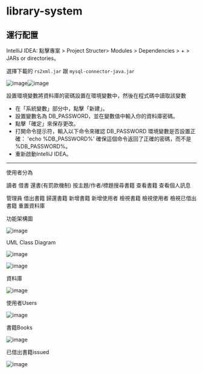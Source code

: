# library-system


## 運行配置

IntelliJ IDEA:
點擊專案 > Project Structer> Modules > Dependencies > + > JARs or directories。

選擇下載的 `rs2xml.jar` 跟 `mysql-connector-java.jar`

![image](https://github.com/user-attachments/assets/043becb9-65a7-4b26-bc5b-9e5d5db90264)![image](https://github.com/user-attachments/assets/bd72e023-3cb1-4cf0-994a-da27790c2f2d)

設置環境變數將資料庫的密碼設置在環境變數中，然後在程式碼中讀取該變數
 * 在「系統變數」部分中，點擊「新建」。
 * 設置變數名為 DB_PASSWORD，並在變數值中輸入你的資料庫密碼。
 * 點擊「確定」來保存更改。
 * 打開命令提示符，輸入以下命令來確認 DB_PASSWORD 環境變數是否設置正確：
 'echo %DB_PASSWORD%' 確保這個命令返回了正確的密碼，而不是 %DB_PASSWORD%。
 * 重新啟動IntelliJ IDEA。

---------------------------------------

使用者分為

讀者
借書 還書(有罰款機制) 按主題/作者/標題搜尋書籍 查看書籍 查看個人訊息

管理員
借出書籍 歸還書籍 新增書籍 新增使用者  檢視書籍 檢視使用者 檢視已借出書籍 重置資料庫

功能架構圖

![image](https://github.com/user-attachments/assets/ddeac98a-e9e0-42f2-bd18-55fecdc3741b)

UML Class Diagram

![image](https://github.com/user-attachments/assets/790825f4-e1a4-451e-96e4-06cb4ca88acc) 

![image](https://github.com/user-attachments/assets/f82eeb54-2f48-42f8-bfde-2855877ce3a6)

資料庫

![image](https://github.com/user-attachments/assets/f44aef82-0a87-496c-9b83-e9139ed939d5)

使用者Users

![image](https://github.com/user-attachments/assets/b66dc826-f39b-450b-9a61-ff7f75ad8773)

書籍Books

![image](https://github.com/user-attachments/assets/82187d86-cbef-480c-a134-5226de7d7189)

已借出書籍issued

![image](https://github.com/user-attachments/assets/31f60361-664e-41b2-80b2-562af7dda126)
